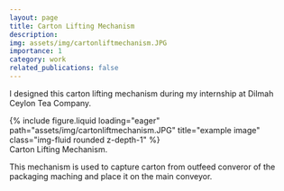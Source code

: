 ```yaml
---
layout: page
title: Carton Lifting Mechanism
description: 
img: assets/img/cartonliftmechanism.JPG
importance: 1
category: work
related_publications: false
---
```


I designed this carton lifting mechanism during my internship at Dilmah Ceylon Tea Company.

<div class="row">
    <div class="col-sm mt-3 mt-md-0">
        {% include figure.liquid loading="eager" path="assets/img/cartonliftmechanism.JPG" title="example image" class="img-fluid rounded z-depth-1" %}
    </div>
</div>
<div class="caption">
    Carton Lifting Mechanism.
</div>

This mechanism is used to capture carton from outfeed converor of the packaging maching and place it on the main conveyor.
